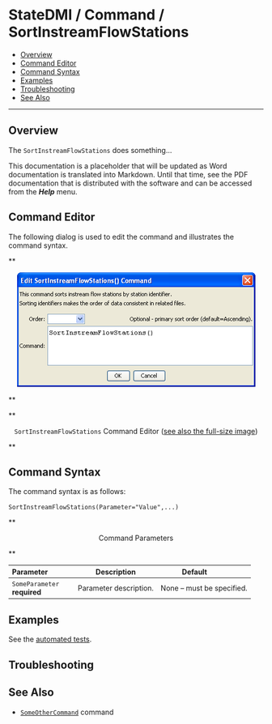 # StateDMI / Command / SortInstreamFlowStations #

* [Overview](#overview)
* [Command Editor](#command-editor)
* [Command Syntax](#command-syntax)
* [Examples](#examples)
* [Troubleshooting](#troubleshooting)
* [See Also](#see-also)

-------------------------

## Overview ##

The `SortInstreamFlowStations` does something...

This documentation is a placeholder that will be updated as Word documentation is translated into Markdown.
Until that time, see the PDF documentation that is distributed with the software and can be accessed
from the ***Help*** menu.

## Command Editor ##

The following dialog is used to edit the command and illustrates the command syntax.

**<p style="text-align: center;">
![SortInstreamFlowStations](SortInstreamFlowStations.png)
</p>**

**<p style="text-align: center;">
`SortInstreamFlowStations` Command Editor (<a href="../SortInstreamFlowStations.png">see also the full-size image</a>)
</p>**

## Command Syntax ##

The command syntax is as follows:

```text
SortInstreamFlowStations(Parameter="Value",...)
```
**<p style="text-align: center;">
Command Parameters
</p>**

| **Parameter**&nbsp;&nbsp;&nbsp;&nbsp;&nbsp;&nbsp;&nbsp;&nbsp;&nbsp;&nbsp;&nbsp;&nbsp; | **Description** | **Default**&nbsp;&nbsp;&nbsp;&nbsp;&nbsp;&nbsp;&nbsp;&nbsp;&nbsp;&nbsp; |
| --------------|-----------------|----------------- |
|`SomeParameter`<br>**required**|Parameter description.|None – must be specified.|

## Examples ##

See the [automated tests](https://github.com/OpenCDSS/cdss-app-statedmi-test/tree/master/test/regression/commands/SortInstreamFlowStations).

## Troubleshooting ##

## See Also ##

* [`SomeOtherCommand`](../SomeOtherCommand/SomeOtherCommand) command
